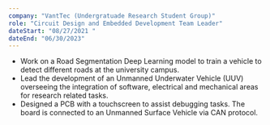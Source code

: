 ```yaml
---
company: "VantTec (Undergratuade Research Student Group)"
role: "Circuit Design and Embedded Development Team Leader"
dateStart: "08/27/2021 "
dateEnd: "06/30/2023"
---
```


- Work on a Road Segmentation Deep Learning model to train a vehicle to detect different roads at the university campus. 
- Lead the development of an Unmanned Underwater Vehicle (UUV) overseeing the integration of software, electrical and 
mechanical areas for research related tasks. 
- Designed a PCB with a touchscreen to assist debugging tasks. The board is connected to an Unmanned Surface Vehicle via 
CAN protocol.